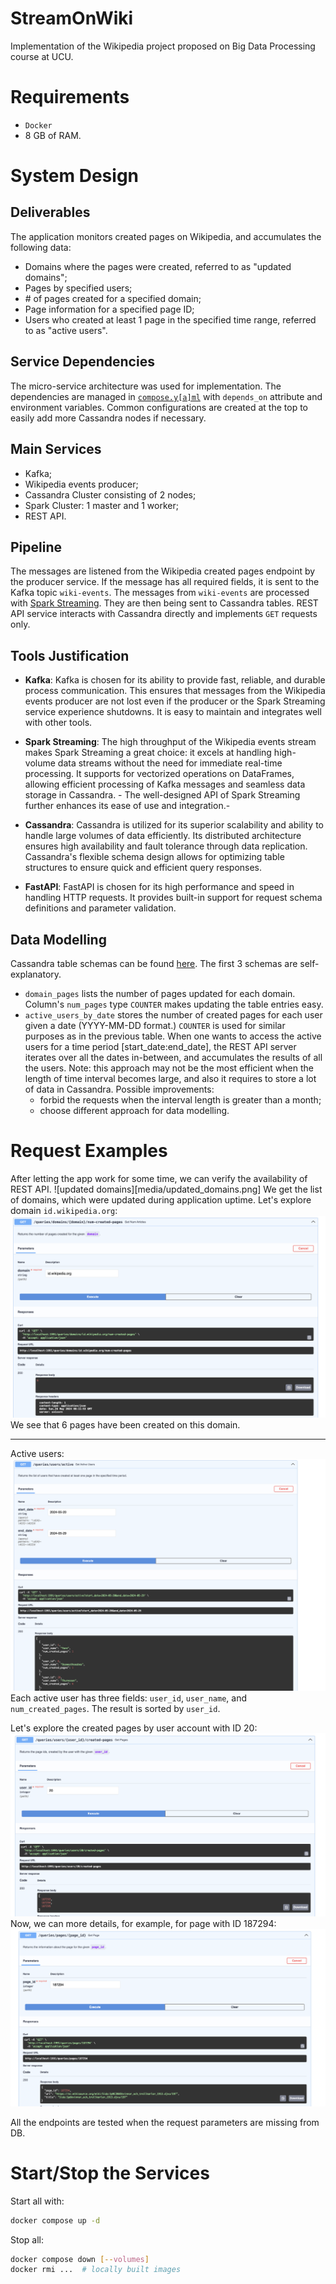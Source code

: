 # StreamOnWiki
Implementation of the Wikipedia project proposed on Big Data Processing course at UCU.

# Requirements
- `Docker`
- $8$ GB of RAM.
# System Design
## Deliverables
The application monitors created pages on Wikipedia, and accumulates the following data:
- Domains where the pages were created, referred to as "updated domains";
- Pages by specified users;
- $\#$ of pages created for a specified domain;
- Page information for a specified page ID;
- Users who created at least $1$ page in the specified time range, referred to as "active users".

## Service Dependencies
The micro-service architecture was used for implementation. The dependencies are managed in [`compose.y[a]ml`](compose.yaml) with `depends_on` attribute and environment variables. Common configurations are created at the top to easily add more Cassandra nodes if necessary.

## Main Services
- Kafka;
- Wikipedia events producer;
- Cassandra Cluster consisting of $2$ nodes;
- Spark Cluster: $1$ master and $1$ worker;
- REST API.
## Pipeline
The messages are listened from the Wikipedia created pages endpoint by the producer service. If the message has all required fields, it is sent to the Kafka topic `wiki-events`.
The messages from `wiki-events` are processed with [Spark Streaming](services/streaming/spark_streaming.py). They are then being sent to Cassandra tables.
REST API service interacts with Cassandra directly and implements `GET` requests only.

## Tools Justification
- **Kafka**: Kafka is chosen for its ability to provide fast, reliable, and durable process communication. This ensures that messages from the Wikipedia events producer are not lost even if the producer or the Spark Streaming service experience shutdowns. It is easy to maintain and integrates well with other tools.

- **Spark Streaming**: The high throughput of the Wikipedia events stream makes Spark Streaming a great choice: it excels at handling high-volume data streams without the need for immediate real-time processing. It supports for vectorized operations on DataFrames, allowing efficient processing of Kafka messages and seamless data storage in Cassandra. - The well-designed API of Spark Streaming further enhances its ease of use and integration.-

- **Cassandra**: Cassandra is utilized for its superior scalability and ability to handle large volumes of data efficiently. Its distributed architecture ensures high availability and fault tolerance through data replication. Cassandra's flexible schema design allows for optimizing table structures to ensure quick and efficient query responses.

- **FastAPI**: FastAPI is chosen for its high performance and speed in handling HTTP requests. It provides built-in support for request schema definitions and parameter validation.

## Data Modelling
Cassandra table schemas can be found [here](./services/wiki-ddl/ddl.cql). The first $3$ schemas are self-explanatory.
- `domain_pages` lists the number of pages updated for each domain. Column's `num_pages` type `COUNTER` makes updating the table entries easy.
- `active_users_by_date` stores the number of created pages for each user given a date (YYYY-MM-DD format.) `COUNTER` is used for similar purposes as in the previous table.
	When one wants to access the active users for a time period $\text{[start\_date:end\_date]}$, 
	the REST API server iterates over all the dates in-between, and accumulates the results of all the users.
	Note: this approach may not be the most efficient when the length of time interval becomes large, and also it requires to store a lot of data in Cassandra.
	Possible improvements:
	- forbid the requests when the interval length is greater than a month;
	- choose different approach for data modelling.
	

# Request Examples
After letting the app work for some time, we can verify the availability of REST API.
![updated domains][media/updated_domains.png]
We get the list of domains, which were updated during application uptime.
Let's explore domain `id.wikipedia.org`:
![number of created pages](media/num_created_pages.png)
We see that $6$ pages have been created on this domain.
___
Active users:
![active users](media/active_users.png)
Each active user has three fields: `user_id`, `user_name`, and `num_created_pages`. The result is sorted by `user_id`.

Let's explore the created pages by user account with ID $20$:
![user with ID of 20 activity](media/user_20_activity.png)
Now, we can more details, for example, for page with ID $187294$:
![page information](media/page_info.png)

All the endpoints are tested when the request parameters are missing from DB.



# Start/Stop the Services
Start all with:
```bash
docker compose up -d
```

Stop all:
```bash
docker compose down [--volumes]
docker rmi ...  # locally built images
```

